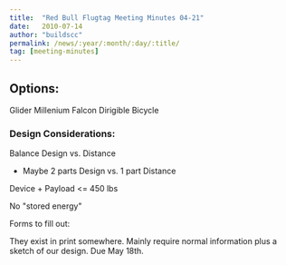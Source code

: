 ```yaml
---
title:  "Red Bull Flugtag Meeting Minutes 04-21"
date:   2010-07-14
author: "buildscc"
permalink: /news/:year/:month/:day/:title/
tag: [meeting-minutes]
---
```


## Options:

Glider Millenium Falcon Dirigible Bicycle

### Design Considerations:

Balance Design vs. Distance

- Maybe 2 parts Design vs. 1 part Distance

Device + Payload <= 450 lbs

No "stored energy"

Forms to fill out:

They exist in print somewhere. Mainly require normal information plus a sketch of our design. Due May 18th.
